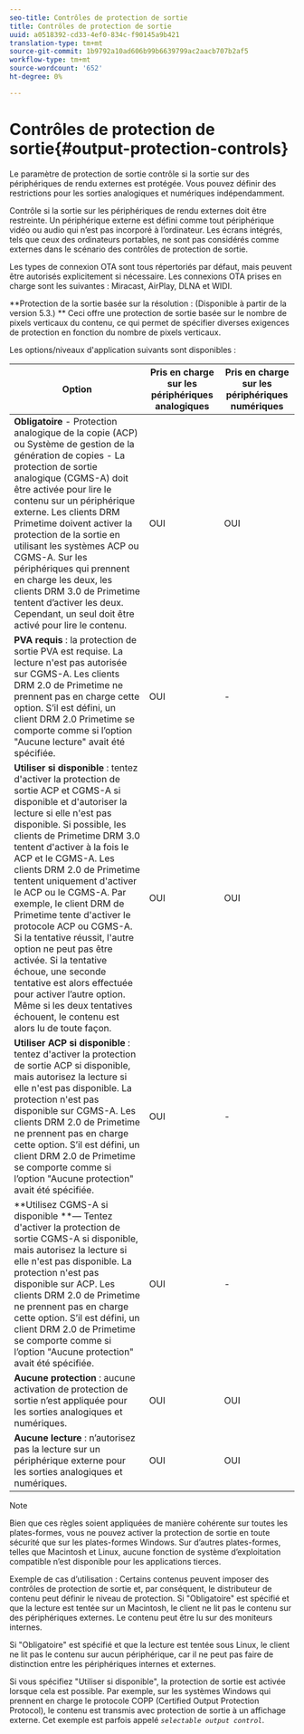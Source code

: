 ```yaml
---
seo-title: Contrôles de protection de sortie
title: Contrôles de protection de sortie
uuid: a0518392-cd33-4ef0-834c-f90145a9b421
translation-type: tm+mt
source-git-commit: 1b9792a10ad606b99b6639799ac2aacb707b2af5
workflow-type: tm+mt
source-wordcount: '652'
ht-degree: 0%

---
```



# Contrôles de protection de sortie{#output-protection-controls}

Le paramètre de protection de sortie contrôle si la sortie sur des périphériques de rendu externes est protégée. Vous pouvez définir des restrictions pour les sorties analogiques et numériques indépendamment.

Contrôle si la sortie sur les périphériques de rendu externes doit être restreinte. Un périphérique externe est défini comme tout périphérique vidéo ou audio qui n’est pas incorporé à l’ordinateur. Les écrans intégrés, tels que ceux des ordinateurs portables, ne sont pas considérés comme externes dans le scénario des contrôles de protection de sortie.

Les types de connexion OTA sont tous répertoriés par défaut, mais peuvent être autorisés explicitement si nécessaire. Les connexions OTA prises en charge sont les suivantes : Miracast, AirPlay, DLNA et WIDI.

**Protection de la sortie basée sur la résolution : (Disponible à partir de la version 5.3.) ** Ceci offre une protection de sortie basée sur le nombre de pixels verticaux du contenu, ce qui permet de spécifier diverses exigences de protection en fonction du nombre de pixels verticaux.

Les options/niveaux d&#39;application suivants sont disponibles :

| Option | Pris en charge sur les périphériques analogiques | Pris en charge sur les périphériques numériques |
|---|---|---|
| **Obligatoire**  - Protection analogique de la copie (ACP) ou Système de gestion de la génération de copies - La protection de sortie analogique (CGMS-A) doit être activée pour lire le contenu sur un périphérique externe. Les clients DRM Primetime doivent activer la protection de la sortie en utilisant les systèmes ACP ou CGMS-A. Sur les périphériques qui prennent en charge les deux, les clients DRM 3.0 de Primetime tentent d’activer les deux. Cependant, un seul doit être activé pour lire le contenu. | OUI | OUI |
| **PVA requis**  : la protection de sortie PVA est requise. La lecture n&#39;est pas autorisée sur CGMS-A. Les clients DRM 2.0 de Primetime ne prennent pas en charge cette option. S’il est défini, un client DRM 2.0 Primetime se comporte comme si l’option &quot;Aucune lecture&quot; avait été spécifiée. | OUI | - |
| **Utiliser si disponible**  : tentez d&#39;activer la protection de sortie ACP et CGMS-A si disponible et d&#39;autoriser la lecture si elle n&#39;est pas disponible. Si possible, les clients de Primetime DRM 3.0 tentent d&#39;activer à la fois le ACP et le CGMS-A. Les clients DRM 2.0 de Primetime tentent uniquement d&#39;activer le ACP ou le CGMS-A. Par exemple, le client DRM de Primetime tente d&#39;activer le protocole ACP ou CGMS-A. Si la tentative réussit, l&#39;autre option ne peut pas être activée. Si la tentative échoue, une seconde tentative est alors effectuée pour activer l’autre option. Même si les deux tentatives échouent, le contenu est alors lu de toute façon. | OUI | OUI |
| **Utiliser ACP si disponible**  : tentez d&#39;activer la protection de sortie ACP si disponible, mais autorisez la lecture si elle n&#39;est pas disponible. La protection n&#39;est pas disponible sur CGMS-A. Les clients DRM 2.0 de Primetime ne prennent pas en charge cette option. S’il est défini, un client DRM 2.0 de Primetime se comporte comme si l’option &quot;Aucune protection&quot; avait été spécifiée. | OUI | - |
| **Utilisez CGMS-A si disponible **— Tentez d&#39;activer la protection de sortie CGMS-A si disponible, mais autorisez la lecture si elle n&#39;est pas disponible. La protection n&#39;est pas disponible sur ACP. Les clients DRM 2.0 de Primetime ne prennent pas en charge cette option. S’il est défini, un client DRM 2.0 de Primetime se comporte comme si l’option &quot;Aucune protection&quot; avait été spécifiée. | OUI | - |
| **Aucune protection**  : aucune activation de protection de sortie n’est appliquée pour les sorties analogiques et numériques. | OUI | OUI |
| **Aucune lecture**  : n’autorisez pas la lecture sur un périphérique externe pour les sorties analogiques et numériques. | OUI | OUI |

>[!NOTE]
>
>Bien que ces règles soient appliquées de manière cohérente sur toutes les plates-formes, vous ne pouvez activer la protection de sortie en toute sécurité que sur les plates-formes Windows. Sur d’autres plates-formes, telles que Macintosh et Linux, aucune fonction de système d’exploitation compatible n’est disponible pour les applications tierces.

Exemple de cas d’utilisation : Certains contenus peuvent imposer des contrôles de protection de sortie et, par conséquent, le distributeur de contenu peut définir le niveau de protection. Si &quot;Obligatoire&quot; est spécifié et que la lecture est tentée sur un Macintosh, le client ne lit pas le contenu sur des périphériques externes. Le contenu peut être lu sur des moniteurs internes.

Si &quot;Obligatoire&quot; est spécifié et que la lecture est tentée sous Linux, le client ne lit pas le contenu sur aucun périphérique, car il ne peut pas faire de distinction entre les périphériques internes et externes.

Si vous spécifiez &quot;Utiliser si disponible&quot;, la protection de sortie est activée lorsque cela est possible. Par exemple, sur les systèmes Windows qui prennent en charge le protocole COPP (Certified Output Protection Protocol), le contenu est transmis avec protection de sortie à un affichage externe. Cet exemple est parfois appelé *`selectable output control`*.
